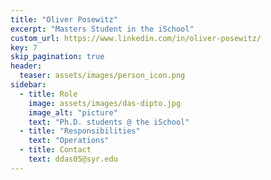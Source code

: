 ```yaml
---
title: "Oliver Posewitz"
excerpt: "Masters Student in the iSchool"
custom_url: https://www.linkedin.com/in/oliver-posewitz/
key: 7
skip_pagination: true
header:
  teaser: assets/images/person_icon.png
sidebar:
  - title: Role
    image: assets/images/das-dipto.jpg
    image_alt: "picture"
    text: "Ph.D. students @ the iSchool"
  - title: "Responsibilities"
    text: "Operations"
  - title: Contact
    text: ddas05@syr.edu
---
```



